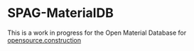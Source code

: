 # SPAG-MaterialDB

This is a work in progress for the Open Material Database for [opensource.construction](https://opensource.construction)
